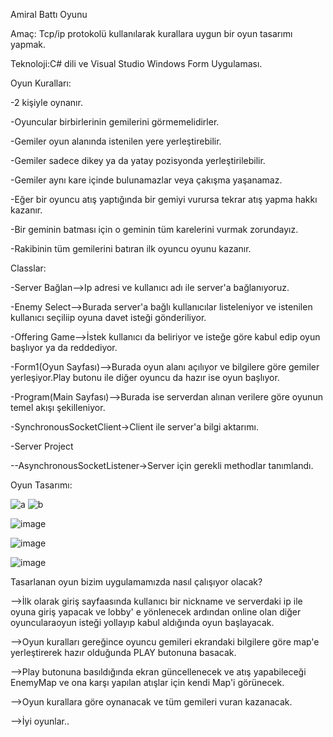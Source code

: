 Amiral Battı Oyunu

Amaç: Tcp/ip protokolü kullanılarak kurallara uygun bir oyun tasarımı 
yapmak.

Teknoloji:C# dili ve Visual Studio Windows Form Uygulaması.

Oyun Kuralları:

-2 kişiyle oynanır.

-Oyuncular birbirlerinin gemilerini görmemelidirler.

-Gemiler oyun alanında istenilen yere yerleştirebilir.

-Gemiler sadece dikey ya da yatay pozisyonda yerleştirilebilir.

-Gemiler aynı kare içinde bulunamazlar veya çakışma yaşanamaz.

-Eğer bir oyuncu atış yaptığında bir gemiyi vurursa tekrar atış yapma hakkı kazanır.

-Bir geminin batması için o geminin tüm karelerini vurmak zorundayız.

-Rakibinin tüm gemilerini batıran ilk oyuncu oyunu kazanır.

Classlar:

-Server Bağlan-->Ip adresi ve kullanıcı adı ile server'a bağlanıyoruz.

-Enemy Select-->Burada server'a bağlı kullanıcılar listeleniyor ve istenilen kullanıcı seçiliip oyuna davet isteği gönderiliyor.

-Offering Game-->İstek kullanıcı da beliriyor ve isteğe göre kabul edip oyun başlıyor ya da reddediyor.

-Form1(Oyun Sayfası)-->Burada oyun alanı açılıyor ve bilgilere göre gemiler yerleşiyor.Play butonu ile diğer oyuncu da hazır ise oyun başlıyor.

-Program(Main Sayfası)-->Burada ise serverdan alınan verilere göre oyunun temel akışı şekilleniyor.

-SynchronousSocketClient->Client ile server'a bilgi aktarımı.

-Server Project

--AsynchronousSocketListener->Server için gerekli methodlar tanımlandı.

Oyun Tasarımı:


![a](https://user-images.githubusercontent.com/60553003/185487762-06a3abcb-3d3c-4f0c-8f36-7c69f728a00d.png)
![b](https://user-images.githubusercontent.com/60553003/185487775-72733af5-e2aa-4e71-930f-f29e5b0931fb.png)

![image](https://user-images.githubusercontent.com/60553003/185487919-fc1206e1-0604-4e60-81f4-e4597fac3c2c.png)

![image](https://user-images.githubusercontent.com/60553003/185487945-e0a618fe-7df6-430d-99ca-97e3c6fbd196.png)

![image](https://user-images.githubusercontent.com/60553003/185487970-df2ba2c2-66ca-492c-a1f1-a16018568c6e.png)



Tasarlanan oyun bizim uygulamamızda nasıl çalışıyor olacak?

-->İlk olarak giriş sayfaasında kullanıcı bir nickname ve serverdaki ip ile oyuna giriş yapacak ve lobby' e yönlenecek ardından online olan diğer oyuncularaoyun isteği yollayıp kabul aldığında oyun başlayacak.

-->Oyun kuralları gereğince oyuncu gemileri ekrandaki bilgilere göre  map'e yerleştirerek hazır olduğunda PLAY butonuna basacak.

-->Play butonuna basıldığında ekran güncellenecek ve atış yapabileceği EnemyMap ve ona karşı yapılan atışlar için kendi Map'i görünecek.

-->Oyun kurallara göre oynanacak ve tüm gemileri vuran kazanacak.

-->İyi oyunlar..


